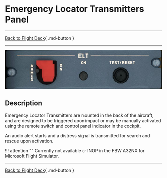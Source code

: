 # Emergency Locator Transmitters Panel

---

[Back to Flight Deck](../index.md){ .md-button }

---

![ELT Panel](../../../assets/a32nx-briefing/overhead-aft-panel/ELT.jpg "ELT Panel")

## Description

Emergency Locator Transmitters are mounted in the back of the aircraft, and are designed to be triggered upon impact or may be manually activated using the remote switch and control panel indicator in the cockpit.

An audio alert starts and a distress signal is transmitted for search and rescue upon activation.

!!! attention ""
    Currently not available or INOP in the FBW A32NX for Microsoft Flight Simulator.

---

[Back to Flight Deck](../index.md){ .md-button }
